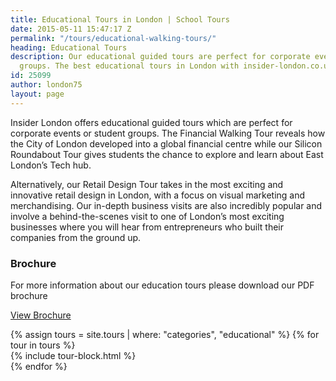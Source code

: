 ```yaml
---
title: Educational Tours in London | School Tours
date: 2015-05-11 15:47:17 Z
permalink: "/tours/educational-walking-tours/"
heading: Educational Tours
description: Our educational guided tours are perfect for corporate events or student
  groups. The best educational tours in London with insider-london.co.uk.
id: 25099
author: london75
layout: page
---
```


Insider London offers educational guided tours which are perfect for corporate events or student groups. The Financial Walking Tour reveals how the City of London developed into a global financial centre while our Silicon Roundabout Tour gives students the chance to explore and learn about East London’s Tech hub.

Alternatively, our Retail Design Tour takes in the most exciting and innovative retail design in London, with a focus on visual marketing and merchandising. Our in-depth business visits are also incredibly popular and involve a behind-the-scenes visit to one of London’s most exciting businesses where you will hear from entrepreneurs who built their companies from the ground up.

### Brochure

For more information about our education tours please download our PDF brochure

<a class="btn btn--small btn--red" href="/assets/insider-london-web-brochure.pdf">View Brochure
</a>

<div class="layout">
  {% assign tours = site.tours | where: "categories", "educational" %}
  {% for tour in tours %}
  <div class="layout__item u-1/4 u-1/3-lap u-1/2-palm">
  {% include tour-block.html %}
  </div>
  {% endfor %}
</div>
